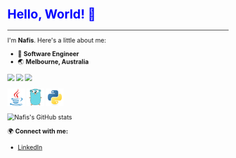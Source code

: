 # <span style="color:blue">Hello, World! 👋</span>
---


I'm **Nafis**. Here's a little about me:

- 🔧 **Software Engineer**
- 🌏 **Melbourne, Australia**



![](https://img.shields.io/badge/Code-Java-informational?style=flat&logo=java&logoColor=white&color=2bbc8a)
![](https://img.shields.io/badge/Code-Golang-informational?style=flat&logo=go&logoColor=white&color=2bbc8a)
![](https://img.shields.io/badge/Code-Python-informational?style=flat&logo=python&logoColor=white&color=2bbc8a)



<p align="left">
  <img src="https://raw.githubusercontent.com/devicons/devicon/master/icons/java/java-original.svg" alt="java" width="40" height="40"/>
  <img src="https://raw.githubusercontent.com/devicons/devicon/master/icons/go/go-original.svg" alt="golang" width="40" height="40"/>
  <img src="https://raw.githubusercontent.com/devicons/devicon/master/icons/python/python-original.svg" alt="python" width="40" height="40"/>
</p>

![Nafis's GitHub stats](https://github-readme-stats.vercel.app/api?username=nafis28&show_icons=true&theme=tokyonight)

🌍 **Connect with me:**
- [LinkedIn](https://www.linkedin.com/in/nafis-haider1337/)


